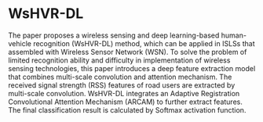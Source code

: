 # WsHVR-DL
The paper proposes a wireless sensing and deep learning-based human-vehicle recognition (WsHVR-DL) method, which can be applied in ISLSs that assembled with Wireless Sensor Network (WSN). To solve the problem of limited recognition ability and difficulty in implementation of wireless sensing technologies, this paper introduces a deep feature extraction model that combines multi-scale convolution and attention mechanism. The received signal strength (RSS) features of road users are extracted by multi-scale convolution. WsHVR-DL integrates an Adaptive Registration Convolutional Attention Mechanism (ARCAM) to further extract features. The final classification result is calculated by Softmax activation function.
